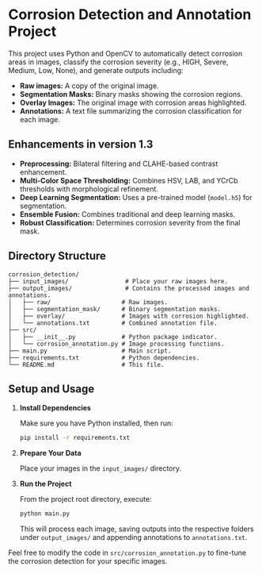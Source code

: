 
# Corrosion Detection and Annotation Project

This project uses Python and OpenCV to automatically detect corrosion areas in images, classify the corrosion severity (e.g., HIGH, Severe, Medium, Low, None), and generate outputs including:

- **Raw images:** A copy of the original image.
- **Segmentation Masks:** Binary masks showing the corrosion regions.
- **Overlay Images:** The original image with corrosion areas highlighted.
- **Annotations:** A text file summarizing the corrosion classification for each image.

## Enhancements in version 1.3

- **Preprocessing:** Bilateral filtering and CLAHE-based contrast enhancement.
- **Multi-Color Space Thresholding:** Combines HSV, LAB, and YCrCb thresholds with morphological refinement.
- **Deep Learning Segmentation:** Uses a pre-trained model (`model.h5`) for segmentation.
- **Ensemble Fusion:** Combines traditional and deep learning masks.
- **Robust Classification:** Determines corrosion severity from the final mask.

## Directory Structure

```
corrosion_detection/
├── input_images/                # Place your raw images here.
├── output_images/               # Contains the processed images and annotations.
│   ├── raw/                    # Raw images.
│   ├── segmentation_mask/      # Binary segmentation masks.
│   ├── overlay/                # Images with corrosion highlighted.
│   └── annotations.txt         # Combined annotation file.
├── src/
│   ├── __init__.py             # Python package indicator.
│   └── corrosion_annotation.py # Image processing functions.
├── main.py                     # Main script.
├── requirements.txt            # Python dependencies.
└── README.md                   # This file.
```

## Setup and Usage

1. **Install Dependencies**

   Make sure you have Python installed, then run:
   ```bash
   pip install -r requirements.txt
   ```

2. **Prepare Your Data**

   Place your images in the `input_images/` directory.

3. **Run the Project**

   From the project root directory, execute:
   ```bash
   python main.py
   ```

   This will process each image, saving outputs into the respective folders under `output_images/` and appending annotations to `annotations.txt`.

Feel free to modify the code in `src/corrosion_annotation.py` to fine-tune the corrosion detection for your specific images.
